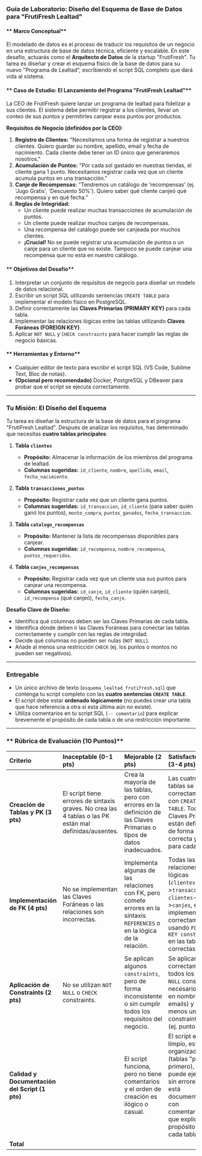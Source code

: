 ### **Guía de Laboratorio: Diseño del Esquema de Base de Datos para "FrutiFresh Lealtad"**

#### ** Marco Conceptual**

El modelado de datos es el proceso de traducir los requisitos de un negocio en una estructura de base de datos técnica, eficiente y escalable. En este desafío, actuarás como el **Arquitecto de Datos** de la startup "FrutiFresh". Tu tarea es diseñar y crear el esquema físico de la base de datos para su nuevo "Programa de Lealtad", escribiendo el script SQL completo que dará vida al sistema.

#### ** Caso de Estudio: El Lanzamiento del Programa "FrutiFresh Lealtad"**

La CEO de FrutiFresh quiere lanzar un programa de lealtad para fidelizar a sus clientes. El sistema debe permitir registrar a los clientes, llevar un conteo de sus puntos y permitirles canjear esos puntos por productos.

**Requisitos de Negocio (definidos por la CEO):**
1.  **Registro de Clientes:** "Necesitamos una forma de registrar a nuestros clientes. Quiero guardar su nombre, apellido, email y fecha de nacimiento. Cada cliente debe tener un ID único que generaremos nosotros."
2.  **Acumulación de Puntos:** "Por cada sol gastado en nuestras tiendas, el cliente gana 1 punto. Necesitamos registrar cada vez que un cliente acumula puntos en una transacción."
3.  **Canje de Recompensas:** "Tendremos un catálogo de 'recompensas' (ej. 'Jugo Gratis', 'Descuento 50%'). Quiero saber qué cliente canjeó qué recompensa y en qué fecha."
4.  **Reglas de Integridad:**
    *   Un cliente puede realizar muchas transacciones de acumulación de puntos.
    *   Un cliente puede realizar muchos canjes de recompensas.
    *   Una recompensa del catálogo puede ser canjeada por muchos clientes.
    *   **¡Crucial!** No se puede registrar una acumulación de puntos o un canje para un cliente que no existe. Tampoco se puede canjear una recompensa que no está en nuestro catálogo.

#### ** Objetivos del Desafío**

1.  Interpretar un conjunto de requisitos de negocio para diseñar un modelo de datos relacional.
2.  Escribir un script SQL utilizando sentencias `CREATE TABLE` para implementar el modelo físico en PostgreSQL.
3.  Definir correctamente las **Claves Primarias (PRIMARY KEY)** para cada tabla.
4.  Implementar las relaciones lógicas entre las tablas utilizando **Claves Foráneas (FOREIGN KEY)**.
5.  Aplicar `NOT NULL` y `CHECK constraints` para hacer cumplir las reglas de negocio básicas.

#### ** Herramientas y Entorno**
*   Cualquier editor de texto para escribir el script SQL (VS Code, Sublime Text, Bloc de notas).
*   **(Opcional pero recomendado)** Docker, PostgreSQL y DBeaver para probar que el script se ejecuta correctamente.

---

### **Tu Misión: El Diseño del Esquema**

Tu tarea es diseñar la estructura de la base de datos para el programa "FrutiFresh Lealtad". Después de analizar los requisitos, has determinado que necesitas **cuatro tablas principales**:

1.  **Tabla `clientes`**
    *   **Propósito:** Almacenar la información de los miembros del programa de lealtad.
    *   **Columnas sugeridas:** `id_cliente`, `nombre`, `apellido`, `email`, `fecha_nacimiento`.

2.  **Tabla `transacciones_puntos`**
    *   **Propósito:** Registrar cada vez que un cliente gana puntos.
    *   **Columnas sugeridas:** `id_transaccion`, `id_cliente` (para saber quién ganó los puntos), `monto_compra`, `puntos_ganados`, `fecha_transaccion`.

3.  **Tabla `catalogo_recompensas`**
    *   **Propósito:** Mantener la lista de recompensas disponibles para canjear.
    *   **Columnas sugeridas:** `id_recompensa`, `nombre_recompensa`, `puntos_requeridos`.

4.  **Tabla `canjes_recompensas`**
    *   **Propósito:** Registrar cada vez que un cliente usa sus puntos para canjear una recompensa.
    *   **Columnas sugeridas:** `id_canje`, `id_cliente` (quién canjeó), `id_recompensa` (qué canjeó), `fecha_canje`.

**Desafío Clave de Diseño:**
*   Identifica qué columnas deben ser las Claves Primarias de cada tabla.
*   Identifica dónde deben ir las Claves Foráneas para conectar las tablas correctamente y cumplir con las reglas de integridad.
*   Decide qué columnas no pueden ser nulas (`NOT NULL`).
*   Añade al menos una restricción `CHECK` (ej. los puntos o montos no pueden ser negativos).

---

### **Entregable**

*   Un único archivo de texto (`esquema_lealtad_frutifresh.sql`) que contenga tu script completo con las **cuatro sentencias `CREATE TABLE`**.
*   El script debe estar **ordenado lógicamente** (no puedes crear una tabla que hace referencia a otra si esta última aún no existe).
*   Utiliza comentarios en tu script SQL (`-- comentario`) para explicar brevemente el propósito de cada tabla o de una restricción importante.

---

### ** Rúbrica de Evaluación (10 Puntos)**

| Criterio | **Inaceptable (0-1 pts)** | **Mejorable (2 pts)** | **Satisfactorio (3-4 pts)** | Puntos |
| :--- | :--- | :--- | :--- | :--- |
| **Creación de Tablas y PK (3 pts)** | El script tiene errores de sintaxis graves. No crea las 4 tablas o las PK están mal definidas/ausentes. | Crea la mayoría de las tablas, pero con errores en la definición de las Claves Primarias o tipos de datos inadecuados. | Las cuatro tablas se crean correctamente con `CREATE TABLE`. Todas las Claves Primarias están definidas de forma correcta y única para cada tabla. | / 3 |
| **Implementación de FK (4 pts)** | No se implementan las Claves Foráneas o las relaciones son incorrectas. | Implementa algunas de las relaciones con FK, pero comete errores en la sintaxis `REFERENCES` o en la lógica de la relación. | Todas las relaciones lógicas (`clientes`->`transacciones`, `clientes`->`canjes`, etc.) se implementan correctamente usando `FOREIGN KEY constraints` en las tablas correctas. | / 4 |
| **Aplicación de Constraints (2 pts)** | No se utilizan `NOT NULL` o `CHECK` constraints. | Se aplican algunos `constraints`, pero de forma inconsistente o sin cumplir todos los requisitos del negocio. | Se aplican correctamente todos los `NOT NULL` constraints necesarios (ej. en nombres, emails) y al menos un `CHECK` constraint lógico (ej. puntos > 0). | / 2 |
| **Calidad y Documentación del Script (1 pto)** | | El script funciona, pero no tiene comentarios y el orden de creación es ilógico o casual. | El script es limpio, está bien organizado (tablas "padre" primero), se puede ejecutar sin errores y está documentado con comentarios que explican el propósito de cada tabla. | / 1 |
| **Total**| | | | **/ 10** |
